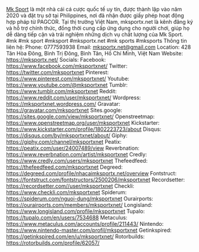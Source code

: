 <a href="https://mksportx.net/">Mk Sport</a> là một nhà cái cá cược quốc tế uy tín, được thành lập vào năm 2020 và đặt trụ sở tại Philippines, nơi đã nhận được giấy phép hoạt động hợp pháp từ PAGCOR. Tại thị trường Việt Nam, mksportx.net là kênh đăng ký và hỗ trợ chính thức, đồng thời cung cấp ứng dụng cho người chơi, giúp họ dễ dàng tiếp cận và trải nghiệm những dịch vụ chất lượng của Mk Sport.
#mk #mk sport  #mksport #mksportx.net #mk sports #mksports 
Thông tin liên hệ:
Phone: 0777593938
Email: mksportx.net@gmail.com
Location: 428 Tân Hòa Đông, Bình Trị Đông, Bình Tân, Hồ Chí Minh, Việt Nam
Website: <a href="https://mksportx.net/">https://mksportx.net/</a>
Socials:
Facebook: <a href="https://www.facebook.com/mksportxnet/">https://www.facebook.com/mksportxnet/</a>
Twitter: <a href="https://twitter.com/mksportxnet">https://twitter.com/mksportxnet</a>
Pinterest: <a href="https://www.pinterest.com/mksportxnet/">https://www.pinterest.com/mksportxnet/</a>
Youtube: <a href="https://www.youtube.com/@mksportxnet">https://www.youtube.com/@mksportxnet</a>
Tumblr: <a href="https://www.tumblr.com/mksportxnet">https://www.tumblr.com/mksportxnet</a>
Reddit: <a href="https://www.reddit.com/user/mksportxnet/">https://www.reddit.com/user/mksportxnet/</a>
Wordpress: <a href="https://mksportxnet.wordpress.com/">https://mksportxnet.wordpress.com/</a>
Gravatar: <a href="https://gravatar.com/mksportxnet">https://gravatar.com/mksportxnet</a>
Sites.google: <a href="https://sites.google.com/view/mksportxnet/">https://sites.google.com/view/mksportxnet/</a>
Openstreetmap: <a href="https://www.openstreetmap.org/user/mksportxnet">https://www.openstreetmap.org/user/mksportxnet</a>
Kickstarter: <a href="https://www.kickstarter.com/profile/1802223723/about">https://www.kickstarter.com/profile/1802223723/about</a>
Disqus: <a href="https://disqus.com/by/mksportxnet/about/">https://disqus.com/by/mksportxnet/about/</a>
Giphy: <a href="https://giphy.com/channel/mksportxnet">https://giphy.com/channel/mksportxnet</a>
Peatix: <a href="https://peatix.com/user/24007489/view">https://peatix.com/user/24007489/view</a>
Reverbnation: <a href="https://www.reverbnation.com/artist/mksportxnet">https://www.reverbnation.com/artist/mksportxnet</a>
Credly: <a href="https://www.credly.com/users/mksportxnet">https://www.credly.com/users/mksportxnet</a>
Thefeedfeed: <a href="https://thefeedfeed.com/mksportxnet">https://thefeedfeed.com/mksportxnet</a>
Degreed: <a href="https://degreed.com/profile/nhacaimksportx.net/overview">https://degreed.com/profile/nhacaimksportx.net/overview</a>
Fontstruct: <a href="https://fontstruct.com/fontstructors/2500206/mksportxnet">https://fontstruct.com/fontstructors/2500206/mksportxnet</a>
Recordsetter: <a href="https://recordsetter.com//user/mksportxnet">https://recordsetter.com//user/mksportxnet</a>
Checkli: <a href="https://www.checkli.com/mksportxnet">https://www.checkli.com/mksportxnet</a>
Spiderum: <a href="https://spiderum.com/nguoi-dung/mksportxnet">https://spiderum.com/nguoi-dung/mksportxnet</a>
Ourairports: <a href="https://ourairports.com/members/mksportxnet/">https://ourairports.com/members/mksportxnet/</a>
Longisland: <a href="https://www.longisland.com/profile/mksportxnet">https://www.longisland.com/profile/mksportxnet</a>
Tupalo: <a href="https://tupalo.com/en/users/7534688">https://tupalo.com/en/users/7534688</a>
Metaculus: <a href="https://www.metaculus.com/accounts/profile/211443/">https://www.metaculus.com/accounts/profile/211443/</a>
Nintendo: <a href="https://www.nintendo-master.com/profil/mksportxnet">https://www.nintendo-master.com/profil/mksportxnet</a>
Getinkspired: <a href="https://getinkspired.com/en/u/mksportxnet/">https://getinkspired.com/en/u/mksportxnet/</a>
Rotorbuilds: <a href="https://rotorbuilds.com/profile/62057/">https://rotorbuilds.com/profile/62057/</a>